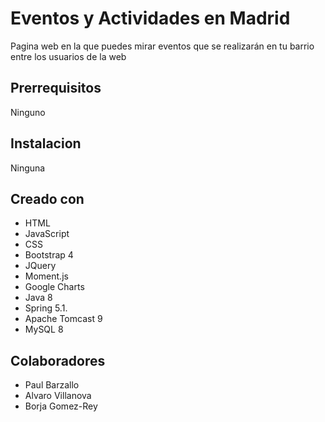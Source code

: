# Eventos y Actividades en Madrid

Pagina web en la que puedes mirar eventos que se realizarán en tu barrio entre los usuarios de la web

## Prerrequisitos

Ninguno

## Instalacion

Ninguna

## Creado con

* HTML
* JavaScript
* CSS
* Bootstrap 4
* JQuery
* Moment.js
* Google Charts
* Java 8
* Spring 5.1.
* Apache Tomcast 9
* MySQL 8

## Colaboradores

* Paul Barzallo
* Alvaro Villanova
* Borja Gomez-Rey
